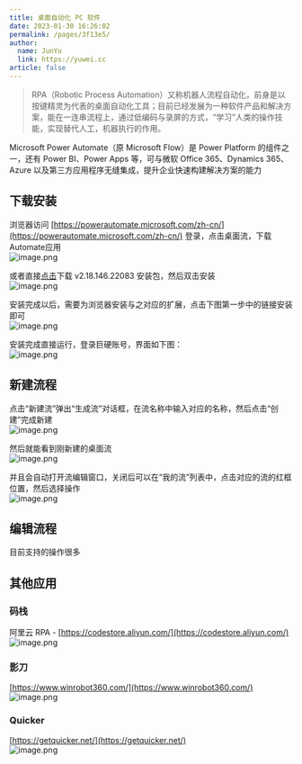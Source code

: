 ```yaml
---
title: 桌面自动化 PC 软件
date: 2023-01-30 16:26:02
permalink: /pages/3f13e5/
author: 
  name: JunYu
  link: https://yuwei.cc
article: false
---
```

> RPA（Robotic Process Automation）又称机器人流程自动化，前身是以按键精灵为代表的桌面自动化工具；目前已经发展为一种软件产品和解决方案，能在一连串流程上，通过低编码与录屏的方式，“学习”人类的操作技能，实现替代人工，机器执行的作用。

Microsoft Power Automate（原 Microsoft Flow）是 Power Platform 的组件之一，还有 Power BI、Power Apps 等，可与微软 Office 365、Dynamics 365、Azure 以及第三方应用程序无缝集成，提升企业快速构建解决方案的能力
## 下载安装
浏览器访问 [https://powerautomate.microsoft.com/zh-cn/](https://powerautomate.microsoft.com/zh-cn/) 登录，点击桌面流，下载Automate应用  
![image.png](https://f.pz.al/pzal/2023/01/30/5b7d1e2d075ba.png)

或者直接[点击](https://download.microsoft.com/download/3/e/4/3e401e87-e96f-4527-bfdf-bf25e370f15a/Setup.Microsoft.PowerAutomate.exe)下载 v2.18.146.22083 安装包，然后双击安装  
![image.png](https://f.pz.al/pzal/2023/01/30/a18b7829ebaa9.png)

安装完成以后，需要为浏览器安装与之对应的扩展，点击下图第一步中的链接安装即可  
![image.png](https://f.pz.al/pzal/2023/01/30/fe7ea82247983.png)

安装完成直接运行，登录巨硬账号，界面如下图：  
![image.png](https://f.pz.al/pzal/2023/01/30/505b4045a1cdb.png)
## 新建流程
点击“新建流”弹出“生成流”对话框，在流名称中输入对应的名称，然后点击“创建”完成新建  
![image.png](https://f.pz.al/pzal/2023/01/30/91323c6ac6531.png)

 然后就能看到刚新建的桌面流  
 ![image.png](https://f.pz.al/pzal/2023/01/30/7b8875981b28f.png)

并且会自动打开流编辑窗口，关闭后可以在“我的流”列表中，点击对应的流的红框位置，然后选择操作  
![image.png](https://f.pz.al/pzal/2023/01/30/1580a90fb4273.png)
## 编辑流程
目前支持的操作很多
## 其他应用
### 码栈
阿里云 RPA - [https://codestore.aliyun.com/](https://codestore.aliyun.com/)  
![image.png](https://f.pz.al/pzal/2023/01/30/c2e9abddc216f.png)
### 影刀
[https://www.winrobot360.com/](https://www.winrobot360.com/)  
![image.png](https://f.pz.al/pzal/2023/01/30/a245136237457.png)
### Quicker
[https://getquicker.net/](https://getquicker.net/)  
![image.png](https://f.pz.al/pzal/2023/01/30/517e95ae18c10.png)